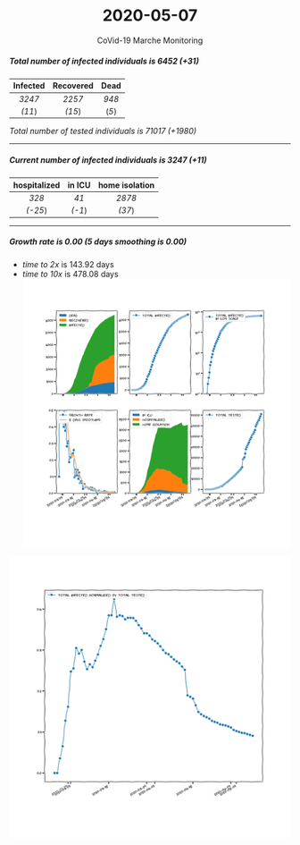 <div align='center'>

# 2020-05-07
CoVid-19 Marche Monitoring
</div>

##### Total number of infected individuals is 6452 (+31)
Infected | Recovered | Dead
:---: | :---: | :---:
*3247* | *2257* | *948*
*(11*) | *(15*) | (*5*)

*Total number of tested individuals is 71017 (+1980)*
***
##### Current number of infected individuals is 3247 (+11)
hospitalized | in ICU | home isolation
:---: | :---: | :---:
*328* |*41* |*2878*
*(-25*) |*(-1*) |*(37*)
***
##### Growth rate is 0.00 (5 days smoothing is 0.00)
- *time to 2x* is 143.92 days
- *time to 10x* is 478.08 days
![stats][stats]

![infected_normalized][infected_normalized]

[stats]: stats_Marche.png
[infected_normalized]: infected_normalized_Marche.png
